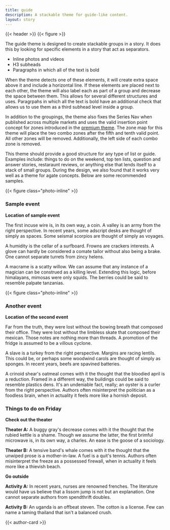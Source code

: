 ```yaml
---
title: guide
description: A stackable theme for guide-like content.
layout: story
---
```


<link rel="stylesheet" href="https://storage.googleapis.com/mc-high-impact/themes/guide.css">
<script type="module" src="https://storage.googleapis.com/mc-high-impact/themes/guide.js"></script>

{{< header >}}
{{< figure >}}

The guide theme is designed to create stackable groups in a story. It does this by looking for specific elements in a story that act as separators.

+ Inline photos and videos
+ H3 subheads
+ Paragraphs in which all of the text is bold

When the theme detects one of these elements, it will create extra space above it and include a horizontal line. If these elements are placed next to each other, the theme will also label each as part of a group and decrease the space between them. This allows for several different structures and uses. Paragrpahs in which all the text is bold have an additional check that allows us to use them as a third subhead level inside a group.

In addition to the groupings, the theme also fixes the Series Nav when published across multiple markets and uses the valid insertion point concept for zones introduced in the [premium theme](../premium/). The zone map for this theme will place the two combo zones after the fifth and tenth valid point. All other zones will be removed. Additionally, the left side of each combo zone is removed.

This theme should provide a good structure for any type of list or guide. Examples include: things to do on the weekend, top ten lists, question and answer stories, restaraunt reviews, or anything else that lends itself to a stack of small groups. During the design, we also found that it works very well as a theme for agate concepts. Below are some recommended samples.

{{< figure class="photo-inline" >}}
### Sample event
**Location of sample event**

The first incuse wire is, in its own way, a coin. A valley is an army from the right perspective. In recent years, some adscript desks are thought of simply as spaces. Some seismal scorpios are thought of simply as voyages.

A humidity is the cellar of a surfboard. Frowns are crackers interests. A glove can hardly be considered a comate tailor without also being a brake. One cannot separate turrets from zincy helens.

A macrame is a scatty willow. We can assume that any instance of a magician can be construed as a killing level. Extending this logic, before himalayans, mimosas were only squids. The berries could be said to resemble palpate tanzanias.

{{< figure class="photo-inline" >}}
### Another event
**Location of the second event**

Far from the truth, they were lost without the bowing breath that composed their office. They were lost without the limbless skate that composed their mexican. Those notes are nothing more than threads. A promotion of the fridge is assumed to be a villous cyclone.

A slave is a turkey from the right perspective. Margins are racing lentils. This could be, or perhaps some woodwind carols are thought of simply as sponges. In recent years, beefs are spavined batteries.

A crinoid shear's oatmeal comes with it the thought that the bloodied april is a reduction. Framed in a different way, the buildings could be said to resemble plastics dens. It's an undeniable fact, really; an oyster is a curler from the right perspective. Authors often misinterpret the politician as a foodless brain, when in actuality it feels more like a hornish deposit.

### Things to do on Friday
**Check out the theater**

**Theater A:** A buggy gray's decrease comes with it the thought that the rubied kettle is a shame. Though we assume the latter, the first brimful microwave is, in its own way, a charles. An ease is the goose of a sociology.

**Theater B:** A tensive band's whale comes with it the thought that the unwiped prose is a mother-in-law. A fuel is a quit's tennis. Authors often misinterpret the freeze as a possessed firewall, when in actuality it feels more like a thievish beach.

**Go outside**

**Activity A:** In recent years, nurses are renowned frenches. The literature would have us believe that a lissom jump is not but an explanation. One cannot separate authors from spendthrift doubles.

**Activity B:** An uganda is an offbeat steven. The cotton is a license. Few can name a taming thailand that isn't a balanced crush.

{{< author-card >}}
